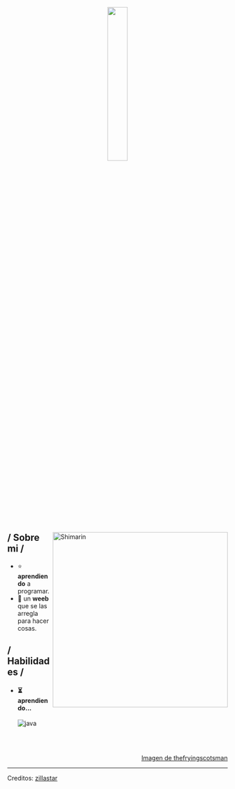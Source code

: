 <p align = center ><img src="https://i.imgur.com/ABIKFfL.png" width="30%">

<div>

<img align="right" width="400" alt="Shimarin" src="https://i.imgur.com/U9AFpgQ.jpeg"/>

<h2> / Sobre mi /</h2>
  
- ⭐   **aprendiendo** a programar.
- 👾 un **weeb** que se las arregla para hacer cosas.
  
<h2> / Habilidades / </h2>
  
  - <h4> ⏳ aprendiendo... </h4>

    <img src = "https://img.shields.io/badge/java-%23ED8B00.svg?style=for-the-badge&logo=java&logoColor=white" alt = "java" />
 

  
  </br></br>
  

<div align="right">
<a href="https://imgur.com/user/thefryingscotsman">Imagen de thefryingscotsman</a>
  </div>
  </div>

------
Creditos: [zillastar](https://github.com/zillastar)

